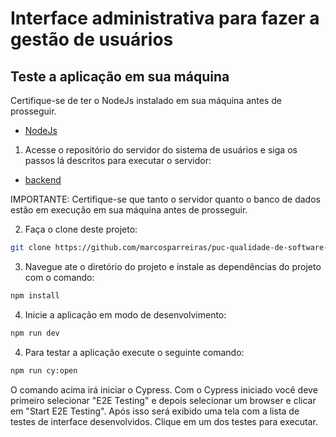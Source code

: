 # Interface administrativa para fazer a gestão de usuários

## Teste a aplicação em sua máquina

Certifique-se de ter o NodeJs instalado em sua máquina antes de prosseguir.

- [NodeJs](https://nodejs.org/en)

1. Acesse o repositório do servidor do sistema de usuários e siga os passos lá descritos para executar o servidor:

- [backend](https://github.com/marcosparreiras/puc-qualidade-de-software-trabalho-01)

IMPORTANTE: Certifique-se que tanto o servidor quanto o banco de dados estão em execução em sua máquina antes de prosseguir.

2. Faça o clone deste projeto:

```sh
git clone https://github.com/marcosparreiras/puc-qualidade-de-software-trabalho-02.git
```

3. Navegue ate o diretório do projeto e instale as dependências do projeto com o comando:

```sh
npm install
```

4. Inicie a aplicação em modo de desenvolvimento:

```sh
npm run dev
```

4. Para testar a aplicação execute o seguinte comando:

```sh
npm run cy:open
```

O comando acima irá iniciar o Cypress. Com o Cypress iniciado você deve primeiro selecionar "E2E Testing" e depois selecionar um browser e clicar em "Start E2E Testing".
Após isso será exibido uma tela com a lista de testes de interface desenvolvidos. Clique em um dos testes para executar.

